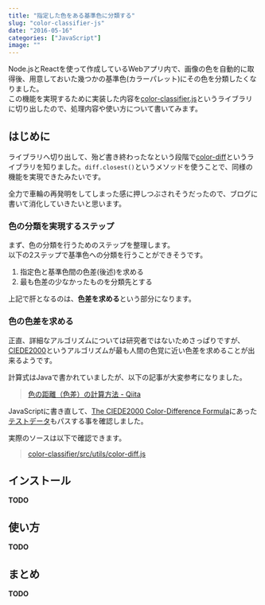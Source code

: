 ```yaml
---
title: "指定した色をある基準色に分類する"
slug: "color-classifier-js"
date: "2016-05-16"
categories: ["JavaScript"]
image: ""
---
```


Node.jsとReactを使って作成しているWebアプリ内で、画像の色を自動的に取得後、用意しておいた幾つかの基準色(カラーパレット)にその色を分類したくなりました。  
この機能を実現するために実装した内容を[color-classifier.js](https://github.com/tsuyoshiwada/color-classifier)というライブラリに切り出したので、処理内容や使い方について書いてみます。


## はじめに

ライブラリへ切り出して、殆ど書き終わったなという段階で[color-diff](https://github.com/markusn/color-diff)というライブラリを知りました。`diff.closest()`というメソッドを使うことで、同様の機能を実現できたみたいです。

全力で車輪の再発明をしてしまった感に押しつぶされそうだったので、ブログに書いて消化していきたいと思います。


### 色の分類を実現するステップ

まず、色の分類を行うためのステップを整理します。  
以下の2ステップで基準色への分類を行うことができそうです。

1. 指定色と基準色間の色差(後述)を求める
2. 最も色差の少なかったものを分類先とする

上記で肝となるのは、**色差を求める**という部分になります。


### 色の色差を求める

正直、詳細なアルゴリズムについては研究者ではないためさっぱりですが、[CIEDE2000](https://en.wikipedia.org/wiki/Color_difference#CIEDE2000)というアルゴリズムが最も人間の色覚に近い色差を求めることが出来るようです。

計算式はJavaで書かれていましたが、以下の記事が大変参考になりました。

> [色の距離（色差）の計算方法 - Qiita](http://qiita.com/shinido/items/2904fa1e9a6c78650b93)

JavaScriptに書き直して、[The CIEDE2000 Color-Difference Formula](http://www.ece.rochester.edu/~gsharma/ciede2000/)にあった[テストデータ](http://www.ece.rochester.edu/~gsharma/ciede2000/dataNprograms/ciede2000testdata.txt)もパスする事を確認しました。

実際のソースは以下で確認できます。

> [color-classifier/src/utils/color-diff.js](https://github.com/tsuyoshiwada/color-classifier/blob/master/src/utils/color-diff.js)


## インストール

__TODO__



## 使い方

__TODO__



## まとめ

__TODO__
